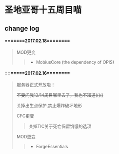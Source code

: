 # 圣地亚哥十五周目喵
## change log
#### =======2017.02.18========
> MOD更变
> >+ MobiusCore (the dependency of OPIS)
#### =======2017.02.16========
> 服务器正式开放啦！
> 
> ~~不要问我13/14周目哪里去了，我也不知道(((((~~
> 
> 关掉出生点保护,禁止爆炸破坏地形
> 
> CFG更变
> > 关掉TIC关于死亡保留饥饿的选项
> 
> MOD更变
> >+ ForgeEssentials
